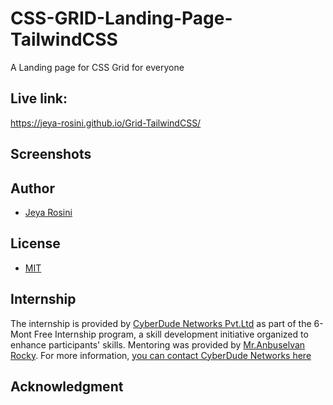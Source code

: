 # CSS-GRID-Landing-Page-TailwindCSS
A Landing page for CSS Grid for everyone

## Live link:
https://jeya-rosini.github.io/Grid-TailwindCSS/

## Screenshots


## Author

- [Jeya Rosini](https://www.linkedin.com/in/jeya-rosini-a4255421a/)

## License

- [MIT](/License)

## Internship

The internship is provided by [CyberDude Networks Pvt.Ltd](https://www.cyberdudenetworks.com/) as part of the 6-Mont Free Internship program, a skill development initiative organized to enhance participants' skills. Mentoring was provided by [Mr.Anbuselvan Rocky](https://gist.github.com/anburocky3). For more information, [you can contact CyberDude Networks here](https://cyberdudenetworks.com/contact-us)

## Acknowledgment



